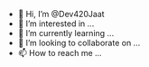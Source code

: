 - 👋 Hi, I’m @Dev420Jaat
- 👀 I’m interested in ...
- 🌱 I’m currently learning ...
- 💞️ I’m looking to collaborate on ...
- 📫 How to reach me ...

<!---
Dev420Jaat/Dev420Jaat is a ✨ special ✨ repository because its `README.md` (this file) appears on your GitHub profile.
You can click the Preview link to take a look at your changes.
--->
